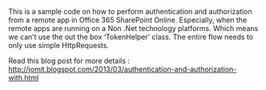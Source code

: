 This is a sample code on how to perform authentication and authorization from a remote app in Office 365 SharePoint Online. 
Especially, when the remote apps are running on a Non .Net technology platforms. Which means we can’t use the out the box ‘TokenHelper’ class. 
The entire flow needs to only use simple HttpRequests.

Read this blog post for more details : http://jomit.blogspot.com/2013/03/authentication-and-authorization-with.html 
